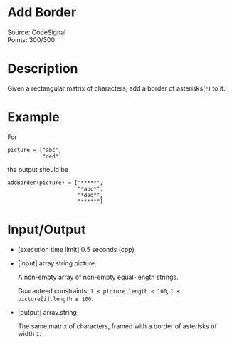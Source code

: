 # Add Border
Source: CodeSignal <br>
Points: 300/300

# Description

Given a rectangular matrix of characters, add a border of asterisks(`*`) to it.

# Example

For
```
picture = ["abc",
           "ded"]
```
the output should be
```
addBorder(picture) = ["*****",
                      "*abc*",
                      "*ded*",
                      "*****"]
```

# Input/Output

* [execution time limit] 0.5 seconds (cpp)

* [input] array.string picture

  A non-empty array of non-empty equal-length strings.

  Guaranteed constraints:
  `1 ≤ picture.length ≤ 100`,
  `1 ≤ picture[i].length ≤ 100`.

* [output] array.string

  The same matrix of characters, framed with a border of asterisks of width `1`.

